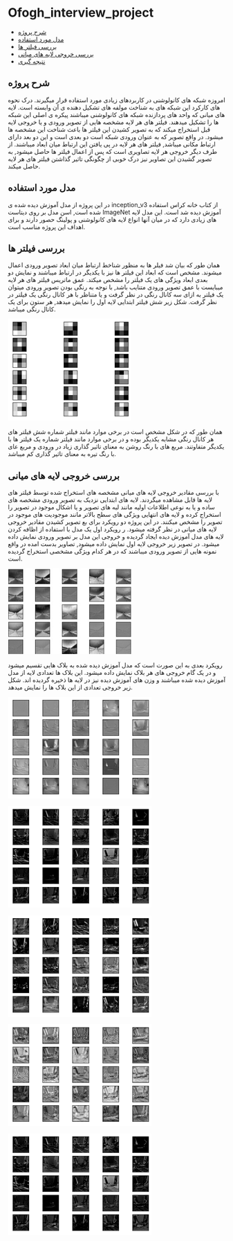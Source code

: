 

# Ofogh_interview_project
- [شرح پروژه](#شرح_پروژه)
- [مدل مورد استفاده](مدل_مورد_استفاده)
- [بررسی فیلتر ها](#بررسی_فیلتر_ها)
- [بررسی خروجی لایه های میانی](#بررسی_خروجی_لایه_های_میانی)
- [نتیجه گیری](#نتیجه_گیری)
## شرح پروژه 
امروزه شبکه های کانولوشنی در کاربردهای زیادی مورد استفاده قرار میگیرند. درک نحوه های کارکرد این شبکه های به شناخت مولفه های تشکیل دهنده ی آن وابسته است.
لایه های میانی که واحد های پردازنده شبکه های کانولوشنی میباشند پیکره ی اصلی این شبکه ها را تشکیل میدهند. فیلتر های هر لایه مشخصه هایی از تصویر ورودی و یا خروجی لایه قبل استخراج میکند که به تصویر کشیدن این فیلتر ها باعث شناخت این مشخصه ها میشود. در واقع تصویر که به عنوان ورودی شبکه است دو بعدی است و این دو بعد دارای ارتباط مکانی میباشد, فیلتر های هر لایه در پی یافتن این ارتباط میان ابعاد میباشند.
از طرف دیگر خروجی هر لایه تصاویری است که پس از اعمال فیلتر ها حاصل میشود, به تصویر گشیدن این تصاویر نیز درک خوبی از چگونگی تاثیر گذاشتن فیلتر های هر لایه حاصل میکند.
## مدل مورد استفاده
در این پروژه از مدل آموزش دیده شده ی inception_v3 از کتاب خانه کراس استفاده شده است, اسن مدل بر روی دیتاست ImageNet آموزش دیده شد است.
این مدل لایه های زیادی دارد که در میان آنها انواع لایه های کانولوشنی و پولینگ حصور دارند و برای اهداف این پروژه مناسب است.


## بررسی فیلتر ها
همان طور که بیان شد فیلر ها به منظور شناخط ارتباط میان ابعاد تصویر ورودی اعمال میشوند. مشخص است که ابعاد این فیلتر ها نیز با یکدیگر در ارتباط میباشند و نمایش دو بعدی ابعاد ویژگی های یک فیلتر را مشخص میکتد.
عمق ماتریس فیلتر های هر لایه میبایست با عمق تصویر ورودی متنایب باشد, با نوجه به رنگی بودن تصویر ورودی میتوان یک فیلتر به ازای سه کانال رنگی در نظر گرفت و یا متناظر با هر کانال رنگی یک فیلتر در نظر گرفت.
شکل زیر شش فیلتر ابتدایی لایه اول را نمایش میدهد, هر ستون برای یک کانال رنگی میباشد.

![download](download.png)

همان طور که در شکل مشخص است در برخی موارد مانند فیلتر شماره شش فیلتر های هر کانال رنگی مشابه یکدیگر بوده و در برخی موارد مانند فیلتر شماره یک فیلتر ها با یکدیگر متفاوتند.
مربع های با رنگ روشن به معنای تاثیر گذاری زیاد در ورودی و مربع عای با رنگ تیره به معنای تاثیر گذاری کم میباشد.


## بررسی خروجی لایه های میانی
با بررسی مقادیر خروجی لایه های میانی مشخصه های استخراج شده توسط فیلتر های لایه ها قابل مشاهده میگردند. 
لایه های ابتدایی نزدیک به تصویر ورودی مشخصه های ساده و یا به نوعی اطلاعات اولیه مانند لبه های تصویر و یا اشکال موجود در تصویر را استخراج کرده و لایه های انتهایی ویژگی های سطح بالاتر مانند موجودیت های موجود در تصویر را مشخص میکنند.
در این پروژه دو رویکرد برای بع تصویر کشیدن مقادیر خروجی لایه های میانی در نظر گرفته میشود.
ر رویکرد اول یک مدل با استفاده از اظافه کردن لایه های مدل آموزش دیده ایجاد گردیده و خروجی این مدل بر تصویر ورودی نمایش داده میشود.
در تصویر زیر خروجی لایه اول نمایش داده میشود, تصاویر بدست امده در واقع نمونه هایی از تصویر ورودی میباشند که در هر کدام ویژگی مشخصی استخراج گردیده است.

![dl](dl.jpg)

رویکرد بعدی به این صورت است که مدل آموزش دیده شده به بلاک هایی تقسیم میشود و در یک گام خروجی های هر بلاک نمایش داده میشود. این بلاک ها تعدادی لایه از مدل آموزش دیده شده میباشند و وزن های آموزش دیده نیز در لایه ها ذخیره گردیده اند.
شکل زیر خروجی تعدادی از این بلاک ها را نمایش میدهد.

![FM(2)](FM(2).png)

![FM(3)](FM(3).png)

![FM(4)](FM(4).png)

![FM(5)](FM(5).png)

![FM(6)](FM(6).png)
